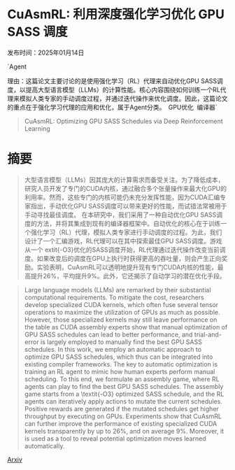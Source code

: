 # CuAsmRL: 利用深度强化学习优化 GPU SASS 调度

发布时间：2025年01月14日

`Agent

理由：这篇论文主要讨论的是使用强化学习（RL）代理来自动优化GPU SASS调度，以提高大型语言模型（LLMs）的计算性能。核心内容围绕如何训练一个RL代理来模拟人类专家的手动调度过程，并通过迭代操作来优化调度。因此，这篇论文的重点在于强化学习代理的应用和优化，属于Agent分类。` `GPU优化` `编译器`

> CuAsmRL: Optimizing GPU SASS Schedules via Deep Reinforcement Learning

# 摘要

> 大型语言模型（LLMs）因其庞大的计算需求而备受关注。为了降低成本，研究人员开发了专门的CUDA内核，通过融合多个张量操作来最大化GPU的利用率。然而，这些专门的内核可能仍未充分发挥性能，因为CUDA汇编专家指出，手动优化GPU SASS调度可以带来更好的性能，而试错法常被用于手动寻找最佳调度。
    在本研究中，我们采用了一种自动优化GPU SASS调度的方法，并将其集成到现有的编译器框架中。自动优化的核心在于训练一个强化学习（RL）代理，模拟人类专家进行手动调度的过程。为此，我们设计了一个汇编游戏，RL代理可以在其中探索最佳GPU SASS调度。游戏从一个	extit{-O3}优化的SASS调度开始，RL代理通过迭代操作改变当前调度。如果改变后的调度在GPU上执行时获得更高的吞吐量，则会产生正向奖励。实验表明，CuAsmRL可以透明地提升现有专门CUDA内核的性能，最高提升26%，平均提升9%。此外，它还揭示了自动学习的潜在优化手段。

> Large language models (LLMs) are remarked by their substantial computational requirements. To mitigate the cost, researchers develop specialized CUDA kernels, which often fuse several tensor operations to maximize the utilization of GPUs as much as possible. However, those specialized kernels may still leave performance on the table as CUDA assembly experts show that manual optimization of GPU SASS schedules can lead to better performance, and trial-and-error is largely employed to manually find the best GPU SASS schedules.
  In this work, we employ an automatic approach to optimize GPU SASS schedules, which thus can be integrated into existing compiler frameworks. The key to automatic optimization is training an RL agent to mimic how human experts perform manual scheduling. To this end, we formulate an assembly game, where RL agents can play to find the best GPU SASS schedules. The assembly game starts from a \textit{-O3} optimized SASS schedule, and the RL agents can iteratively apply actions to mutate the current schedules. Positive rewards are generated if the mutated schedules get higher throughput by executing on GPUs. Experiments show that CuAsmRL can further improve the performance of existing specialized CUDA kernels transparently by up to $26\%$, and on average $9\%$. Moreover, it is used as a tool to reveal potential optimization moves learned automatically.

[Arxiv](https://arxiv.org/abs/2501.08071)